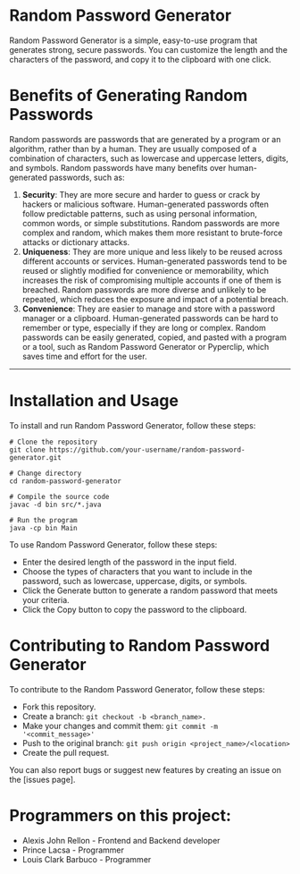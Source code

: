 # Random Password Generator
Random Password Generator is a simple, easy-to-use program that generates strong, secure passwords. You can customize the length and the characters of the password, and copy it to the clipboard with one click.

# Benefits of Generating Random Passwords
Random passwords are passwords that are generated by a program or an algorithm, rather than by a human. 
They are usually composed of a combination of characters, such as lowercase and uppercase letters, digits, and symbols. 
Random passwords have many benefits over human-generated passwords, such as:

1. **Security**: They are more secure and harder to guess or crack by hackers or malicious software.
Human-generated passwords often follow predictable patterns, such as using personal information, common words, or simple substitutions.
Random passwords are more complex and random, which makes them more resistant to brute-force attacks or dictionary attacks.
2. **Uniqueness**: They are more unique and less likely to be reused across different accounts or services. 
Human-generated passwords tend to be reused or slightly modified for convenience or memorability, which increases the risk of compromising multiple accounts if one of them is breached. 
Random passwords are more diverse and unlikely to be repeated, which reduces the exposure and impact of a potential breach.
3. **Convenience**: They are easier to manage and store with a password manager or a clipboard. 
Human-generated passwords can be hard to remember or type, especially if they are long or complex. 
Random passwords can be easily generated, copied, and pasted with a program or a tool, such as Random Password Generator or Pyperclip, which saves time and effort for the user.
---

# Installation and Usage
To install and run Random Password Generator, follow these steps:

```
# Clone the repository
git clone https://github.com/your-username/random-password-generator.git

# Change directory
cd random-password-generator

# Compile the source code
javac -d bin src/*.java

# Run the program
java -cp bin Main
```

To use Random Password Generator, follow these steps:

* Enter the desired length of the password in the input field.
* Choose the types of characters that you want to include in the password, such as lowercase, uppercase, digits, or symbols.
* Click the Generate button to generate a random password that meets your criteria.
* Click the Copy button to copy the password to the clipboard.

# Contributing to Random Password Generator
To contribute to the Random Password Generator, follow these steps:

* Fork this repository.
* Create a branch: `git checkout -b <branch_name>.`
* Make your changes and commit them: `git commit -m '<commit_message>'`
* Push to the original branch: `git push origin <project_name>/<location>`
* Create the pull request.

You can also report bugs or suggest new features by creating an issue on the [issues page].


# Programmers on this project:
* Alexis John Rellon - Frontend and Backend developer
* Prince Lacsa - Programmer
* Louis Clark Barbuco - Programmer
